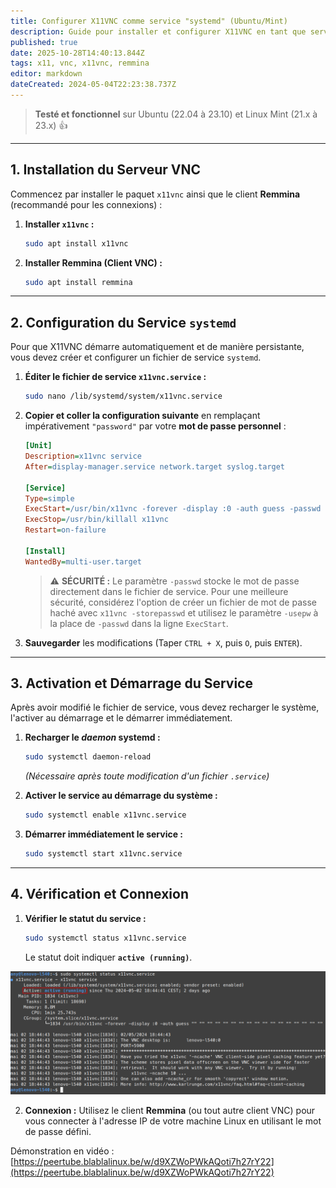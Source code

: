 ```yaml
---
title: Configurer X11VNC comme service "systemd" (Ubuntu/Mint)
description: Guide pour installer et configurer X11VNC en tant que service persistant (systemd) sur Ubuntu/Mint. Il permet de se connecter à distance à votre session graphique de bureau existante.
published: true
date: 2025-10-28T14:40:13.844Z
tags: x11, vnc, x11vnc, remmina
editor: markdown
dateCreated: 2024-05-04T22:23:38.737Z
---
```


> **Testé et fonctionnel** sur Ubuntu (22.04 à 23.10) et Linux Mint (21.x à 23.x) 👍

-----

## 1\. Installation du Serveur VNC

Commencez par installer le paquet `x11vnc` ainsi que le client **Remmina** (recommandé pour les connexions) :

1.  **Installer `x11vnc` :**
    ```bash
    sudo apt install x11vnc
    ```
2.  **Installer Remmina (Client VNC) :**
    ```bash
    sudo apt install remmina
    ```

-----

## 2\. Configuration du Service `systemd`

Pour que X11VNC démarre automatiquement et de manière persistante, vous devez créer et configurer un fichier de service `systemd`.

1.  **Éditer le fichier de service `x11vnc.service` :**

    ```bash
    sudo nano /lib/systemd/system/x11vnc.service
    ```

2.  **Copier et coller la configuration suivante** en remplaçant impérativement `"password"` par votre **mot de passe personnel** :

    ```ini
    [Unit]
    Description=x11vnc service
    After=display-manager.service network.target syslog.target

    [Service]
    Type=simple
    ExecStart=/usr/bin/x11vnc -forever -display :0 -auth guess -passwd password
    ExecStop=/usr/bin/killall x11vnc
    Restart=on-failure

    [Install]
    WantedBy=multi-user.target
    ```

    > ⚠️ **SÉCURITÉ :** Le paramètre `-passwd` stocke le mot de passe directement dans le fichier de service. Pour une meilleure sécurité, considérez l'option de créer un fichier de mot de passe haché avec `x11vnc -storepasswd` et utilisez le paramètre `-usepw` à la place de `-passwd` dans la ligne `ExecStart`.

3.  **Sauvegarder** les modifications (Taper `CTRL + X`, puis `O`, puis `ENTER`).

-----

## 3\. Activation et Démarrage du Service

Après avoir modifié le fichier de service, vous devez recharger le système, l'activer au démarrage et le démarrer immédiatement.

1.  **Recharger le *daemon* systemd :**

    ```bash
    sudo systemctl daemon-reload
    ```

    *(Nécessaire après toute modification d'un fichier `.service`)*

2.  **Activer le service au démarrage du système :**

    ```bash
    sudo systemctl enable x11vnc.service
    ```

3.  **Démarrer immédiatement le service :**

    ```bash
    sudo systemctl start x11vnc.service
    ```

-----

## 4\. Vérification et Connexion

1.  **Vérifier le statut du service :**

    ```bash
    sudo systemctl status x11vnc.service
    ```
    
    Le statut doit indiquer **`active (running)`**.
    
![](/x11vnc-service/x11vnc-service-status-running.png)

2.  **Connexion :** Utilisez le client **Remmina** (ou tout autre client VNC) pour vous connecter à l'adresse IP de votre machine Linux en utilisant le mot de passe défini.

Démonstration en vidéo : [https://peertube.blablalinux.be/w/d9XZWoPWkAQoti7h27rY22](https://peertube.blablalinux.be/w/d9XZWoPWkAQoti7h27rY22)